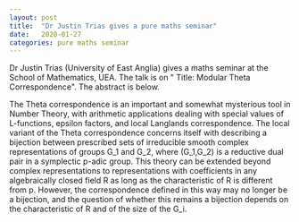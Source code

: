 ```yaml
---
layout: post
title:  "Dr Justin Trias gives a pure maths seminar"
date:   2020-01-27
categories: pure maths seminar
---
```


Dr Justin Trias (University of East Anglia) gives a maths seminar at the School of Mathematics, UEA. The talk is on "
Title: Modular Theta Correspondence".
The abstract is below.

The Theta correspondence is an important and somewhat mysterious tool in Number Theory, with arithmetic applications dealing with special values of L-functions, epsilon factors, and local Langlands correspondence. The local variant of the Theta correspondence concerns itself with describing a bijection between prescribed sets of irreducible smooth complex representations of groups G_1 and G_2, where (G_1,G_2) is a reductive dual pair in a symplectic p-adic group. 
This theory can be extended beyond complex representations to representations with coefficients in any algebraically closed field R as long as the characteristic of R is different from p. However, the correspondence defined in this way may no longer be a bijection, and the question of whether this remains a bijection depends on the characteristic of R and of the size of the G_i.

